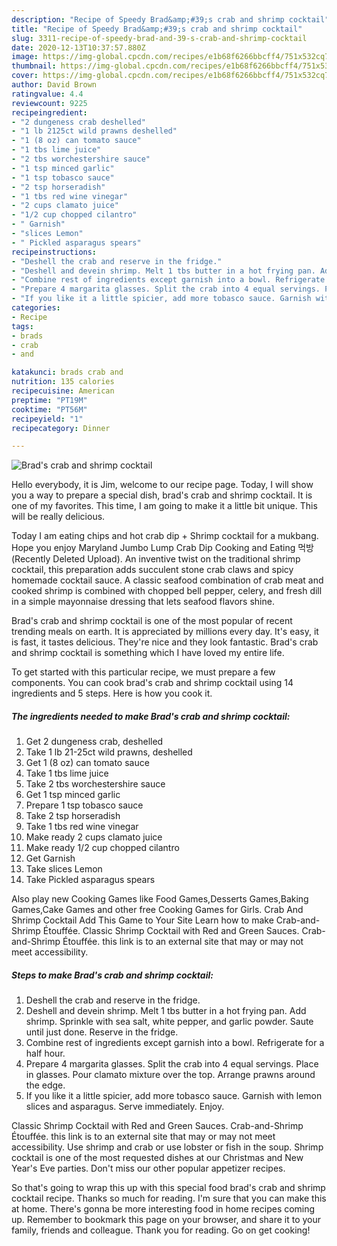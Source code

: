 ```yaml
---
description: "Recipe of Speedy Brad&amp;#39;s crab and shrimp cocktail"
title: "Recipe of Speedy Brad&amp;#39;s crab and shrimp cocktail"
slug: 3311-recipe-of-speedy-brad-and-39-s-crab-and-shrimp-cocktail
date: 2020-12-13T10:37:57.880Z
image: https://img-global.cpcdn.com/recipes/e1b68f6266bbcff4/751x532cq70/brads-crab-and-shrimp-cocktail-recipe-main-photo.jpg
thumbnail: https://img-global.cpcdn.com/recipes/e1b68f6266bbcff4/751x532cq70/brads-crab-and-shrimp-cocktail-recipe-main-photo.jpg
cover: https://img-global.cpcdn.com/recipes/e1b68f6266bbcff4/751x532cq70/brads-crab-and-shrimp-cocktail-recipe-main-photo.jpg
author: David Brown
ratingvalue: 4.4
reviewcount: 9225
recipeingredient:
- "2 dungeness crab deshelled"
- "1 lb 2125ct wild prawns deshelled"
- "1 (8 oz) can tomato sauce"
- "1 tbs lime juice"
- "2 tbs worchestershire sauce"
- "1 tsp minced garlic"
- "1 tsp tobasco sauce"
- "2 tsp horseradish"
- "1 tbs red wine vinegar"
- "2 cups clamato juice"
- "1/2 cup chopped cilantro"
- " Garnish"
- "slices Lemon"
- " Pickled asparagus spears"
recipeinstructions:
- "Deshell the crab and reserve in the fridge."
- "Deshell and devein shrimp. Melt 1 tbs butter in a hot frying pan. Add shrimp. Sprinkle with sea salt, white pepper, and garlic powder. Saute until just done. Reserve in the fridge."
- "Combine rest of ingredients except garnish into a bowl. Refrigerate for a half hour."
- "Prepare 4 margarita glasses. Split the crab into 4 equal servings. Place in glasses. Pour clamato mixture over the top. Arrange prawns around the edge."
- "If you like it a little spicier, add more tobasco sauce. Garnish with lemon slices and asparagus. Serve immediately. Enjoy."
categories:
- Recipe
tags:
- brads
- crab
- and

katakunci: brads crab and 
nutrition: 135 calories
recipecuisine: American
preptime: "PT19M"
cooktime: "PT56M"
recipeyield: "1"
recipecategory: Dinner

---
```



![Brad&#39;s crab and shrimp cocktail](https://img-global.cpcdn.com/recipes/e1b68f6266bbcff4/751x532cq70/brads-crab-and-shrimp-cocktail-recipe-main-photo.jpg)

Hello everybody, it is Jim, welcome to our recipe page. Today, I will show you a way to prepare a special dish, brad&#39;s crab and shrimp cocktail. It is one of my favorites. This time, I am going to make it a little bit unique. This will be really delicious.

Today I am eating chips and hot crab dip + Shrimp cocktail for a mukbang. Hope you enjoy Maryland Jumbo Lump Crab Dip Cooking and Eating 먹방 (Recently Deleted Upload). An inventive twist on the traditional shrimp cocktail, this preparation adds succulent stone crab claws and spicy homemade cocktail sauce. A classic seafood combination of crab meat and cooked shrimp is combined with chopped bell pepper, celery, and fresh dill in a simple mayonnaise dressing that lets seafood flavors shine.

Brad&#39;s crab and shrimp cocktail is one of the most popular of recent trending meals on earth. It is appreciated by millions every day. It's easy, it is fast, it tastes delicious. They're nice and they look fantastic. Brad&#39;s crab and shrimp cocktail is something which I have loved my entire life.


To get started with this particular recipe, we must prepare a few components. You can cook brad&#39;s crab and shrimp cocktail using 14 ingredients and 5 steps. Here is how you cook it.

<!--inarticleads1-->

##### The ingredients needed to make Brad&#39;s crab and shrimp cocktail:

1. Get 2 dungeness crab, deshelled
1. Take 1 lb 21-25ct wild prawns, deshelled
1. Get 1 (8 oz) can tomato sauce
1. Take 1 tbs lime juice
1. Take 2 tbs worchestershire sauce
1. Get 1 tsp minced garlic
1. Prepare 1 tsp tobasco sauce
1. Take 2 tsp horseradish
1. Take 1 tbs red wine vinegar
1. Make ready 2 cups clamato juice
1. Make ready 1/2 cup chopped cilantro
1. Get  Garnish
1. Take slices Lemon
1. Take  Pickled asparagus spears


Also play new Cooking Games like Food Games,Desserts Games,Baking Games,Cake Games and other free Cooking Games for Girls. Crab And Shrimp Cocktail Add This Game to Your Site Learn how to make Crab-and-Shrimp Étouffée. Classic Shrimp Cocktail with Red and Green Sauces. Crab-and-Shrimp Étouffée. this link is to an external site that may or may not meet accessibility. 

<!--inarticleads2-->

##### Steps to make Brad&#39;s crab and shrimp cocktail:

1. Deshell the crab and reserve in the fridge.
1. Deshell and devein shrimp. Melt 1 tbs butter in a hot frying pan. Add shrimp. Sprinkle with sea salt, white pepper, and garlic powder. Saute until just done. Reserve in the fridge.
1. Combine rest of ingredients except garnish into a bowl. Refrigerate for a half hour.
1. Prepare 4 margarita glasses. Split the crab into 4 equal servings. Place in glasses. Pour clamato mixture over the top. Arrange prawns around the edge.
1. If you like it a little spicier, add more tobasco sauce. Garnish with lemon slices and asparagus. Serve immediately. Enjoy.


Classic Shrimp Cocktail with Red and Green Sauces. Crab-and-Shrimp Étouffée. this link is to an external site that may or may not meet accessibility. Use shrimp and crab or use lobster or fish in the soup. Shrimp cocktail is one of the most requested dishes at our Christmas and New Year&#39;s Eve parties. Don&#39;t miss our other popular appetizer recipes. 

So that's going to wrap this up with this special food brad&#39;s crab and shrimp cocktail recipe. Thanks so much for reading. I'm sure that you can make this at home. There's gonna be more interesting food in home recipes coming up. Remember to bookmark this page on your browser, and share it to your family, friends and colleague. Thank you for reading. Go on get cooking!
